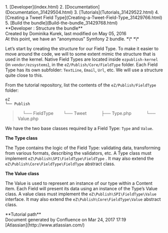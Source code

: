 <div id="page">
<div id="main" class="aui-page-panel">
<div id="main-header">
<div id="breadcrumb-section">
1.  [Developer](index.html)
2.  [Documentation](Documentation_31429504.html)
3.  [Tutorials](Tutorials_31429522.html)
4.  [Creating a Tweet Field Type](Creating-a-Tweet-Field-Type_31429766.html)
5.  [Build the bundle](Build-the-bundle_31429768.html)

</div>
**Developer : Structure the bundle**

</div>
<div id="content" class="view">
<div class="page-metadata">
Created by Dominika Kurek, last modified on May 05, 2016

</div>
<div id="main-content" class="wiki-content group">
<div class="contentLayout2">
<div class="columnLayout two-right-sidebar"
data-layout="two-right-sidebar">
<div class="cell normal" data-type="normal">
<div class="innerCell">
At this point, we have an “anonymous” Symfony 2 bundle. *\* *\*

Let’s start by creating the structure for our Field Type. To make it easier to move around the code, we will to some extent mimic the structure that is used in the kernel. Native Field Types are located inside `ezpublish-kernel` (in `vendor/ezsystems`), in the `eZ/Publish/Core/FieldType` folder. Each Field Type has its own subfolder: `TextLine`, `Email`, `Url`, etc. We will use a structure quite close to this.

From the tutorial repository, list the contents of the `eZ/Publish/FieldType` folder:

    eZ
    └── Publish

>     └── FieldType        └── Tweet            ├── Type.php            └── Value.php

We have the two base classes required by a Field Type: `Type` and `Value`.

**The Type class**

The Type contains the logic of the Field Type: validating data, transforming from various formats, describing the validators, etc.
A Type class must implement `eZ\Publish\SPI\FieldType\FieldType` . It may also extend the `eZ\Publish\Core\FieldType\FieldType` abstract class.

**The Value class**

The Value is used to represent an instance of our type within a Content item. Each Field will present its data using an instance of the Type’s Value class.
A value class must implement the `eZ\Publish\SPI\FieldType\Value` interface. It may also extend the `eZ\Publish\Core\FieldType\Value` abstract class.

</div>
</div>
<div class="cell aside" data-type="aside">
<div class="innerCell">
<div class="panel" style="border-width: 1px;">
<div class="panelHeader" style="border-bottom-width: 1px;">
**Tutorial path**

</div>
<div class="panelContent">
<div class="plugin_pagetree">
</div>
</div>
</div>
</div>
</div>
</div>
</div>
</div>
</div>
</div>
<div id="footer" role="contentinfo">
<div class="section footer-body">
Document generated by Confluence on Mar 24, 2017 17:19

<div id="footer-logo">
[Atlassian](http://www.atlassian.com/)

</div>
</div>
</div>
</div>

